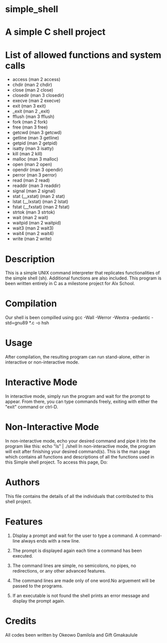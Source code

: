 # simple_shell

# A simple C shell project

# List of allowed functions and system calls
 
* access (man 2 access)
* chdir (man 2 chdir)
* close (man 2 close) 
* closedir (man 3 closedir)
* execve (man 2 execve)
* exit (man 3 exit)
* _exit (man 2 _exit)
* fflush (man 3 fflush)
* fork (man 2 fork)
* free (man 3 free)
* getcwd (man 3 getcwd)
* getline (man 3 getline)
* getpid (man 2 getpid)
* isatty (man 3 isatty)
* kill (man 2 kill)
* malloc (man 3 malloc)
* open (man 2 open)
* opendir (man 3 opendir)
* perror (man 3 perror)
* read (man 2 read)
* readdir (man 3 readdir)
* signal (man 2 signal)
* stat (__xstat) (man 2 stat)
* lstat (__lxstat) (man 2 lstat)
* fstat (__fxstat) (man 2 fstat)
* strtok (man 3 strtok)
* wait (man 2 wait)
* waitpid (man 2 waitpid)
* wait3 (man 2 wait3)
* wait4 (man 2 wait4)
* write (man 2 write)

# Description

This is a simple UNIX command interpreter that replicates functionalities of the simple shell (sh). Additional functions are also included. This program is been written entirely in C as a milestone project for Alx School.

# Compilation

Our shell is been compilled using gcc -Wall -Werror -Wextra -pedantic -std=gnu89 *.c -o hsh

# Usage

After compilation, the resulting program can run stand-alone, either in interactive or non-interactive mode.

# Interactive Mode 

In interactive mode, simply run the program and wait for the prompt to appear. From there, you can type commands freely, exiting with either the "exit" command or ctrl-D.

# Non-Interactive Mode

In non-interactive mode, echo your desired command and pipe it into the program like this: echo "ls" | ./shell In non-interactive mode, the program will exit after finishing your desired command(s). This is the man page which contains all functions and descriptions of all the functions used in this Simple shell project. To access this page, Do:

# Authors

This file contains the details of all the individuals that contributed to this shell project.

# Features

1. DIsplay a prompt and wait for the user to type a command. A command-line always ends with a new line.

2. The prompt is displayed again each time a command has been executed.

3. The command lines are simple, no semicolons, no pipes, no redirections, or any other advanced features.

4. The command lines are made only of one word.No arguement will be passed to the programs.

5. If an executable is not found the shell prints an error message and display the prompt again.

# Credits

All codes been written by Okeowo Damilola and Gift Gmakaulule

